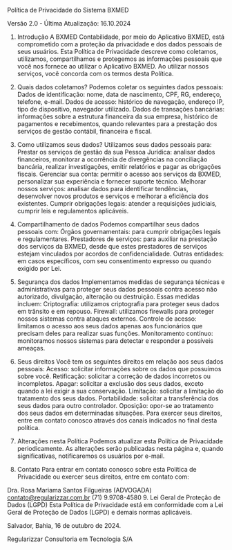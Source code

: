Política de Privacidade do Sistema BXMED 

Versão 2.0 - Última Atualização: 16.10.2024

1. Introdução
A BXMED Contabilidade, por meio do Aplicativo BXMED, está comprometido com a proteção da privacidade e dos dados pessoais de seus usuários. Esta Política de Privacidade descreve como coletamos, utilizamos, compartilhamos e protegemos as informações pessoais que você nos fornece ao utilizar o Aplicativo BXMED. Ao utilizar nossos serviços, você concorda com os termos desta Política.

2. Quais dados coletamos?
Podemos coletar os seguintes dados pessoais:
Dados de identificação: nome, data de nascimento, CPF, RG, endereço, telefone, e-mail.
Dados de acesso: histórico de navegação, endereço IP, tipo de dispositivo, navegador utilizado.
Dados de transações bancárias: informações sobre a estrutura financeira da sua empresa, histórico de pagamentos e recebimentos, quando relevantes para a prestação dos serviços de gestão contábil, financeira e fiscal.

3. Como utilizamos seus dados?
Utilizamos seus dados pessoais para:
Prestar os serviços de gestão da sua Pessoa Jurídica: analisar dados financeiros, monitorar a ocorrência de divergências na conciliação bancária, realizar investigações, emitir relatórios e pagar as obrigações fiscais.
Gerenciar sua conta: permitir o acesso aos serviços da BXMED, personalizar sua experiência e fornecer suporte técnico.
Melhorar nossos serviços: analisar dados para identificar tendências, desenvolver novos produtos e serviços e melhorar a eficiência dos existentes.
Cumprir obrigações legais: atender a requisições judiciais, cumprir leis e regulamentos aplicáveis.

4. Compartilhamento de dados
Podemos compartilhar seus dados pessoais com:
Órgãos governamentais: para cumprir obrigações legais e regulamentares.
Prestadores de serviços: para auxiliar na prestação dos serviços da BXMED, desde que estes prestadores de serviços estejam vinculados por acordos de confidencialidade.
Outras entidades: em casos específicos, com seu consentimento expresso ou quando exigido por Lei.
5. Segurança dos dados
Implementamos medidas de segurança técnicas e administrativas para proteger seus dados pessoais contra acesso não autorizado, divulgação, alteração ou destruição. Essas medidas incluem:
Criptografia: utilizamos criptografia para proteger seus dados em trânsito e em repouso.
Firewall: utilizamos firewalls para proteger nossos sistemas contra ataques externos.
Controle de acesso: limitamos o acesso aos seus dados apenas aos funcionários que precisam deles para realizar suas funções.
Monitoramento contínuo: monitoramos nossos sistemas para detectar e responder a possíveis ameaças.

6. Seus direitos
Você tem os seguintes direitos em relação aos seus dados pessoais:
Acesso: solicitar informações sobre os dados que possuímos sobre você.
Retificação: solicitar a correção de dados incorretos ou incompletos.
Apagar: solicitar a exclusão dos seus dados, exceto quando a lei exigir a sua conservação.
Limitação: solicitar a limitação do tratamento dos seus dados.
Portabilidade: solicitar a transferência dos seus dados para outro controlador.
Oposição: opor-se ao tratamento dos seus dados em determinadas situações.
Para exercer seus direitos, entre em contato conosco através dos canais indicados no final desta política.

7. Alterações nesta Política
Podemos atualizar esta Política de Privacidade periodicamente. As alterações serão publicadas nesta página e, quando significativas, notificaremos os usuários por e-mail.

8. Contato
Para entrar em contato conosco sobre esta Política de Privacidade ou exercer seus direitos, entre em contato com:

Dra. Rosa Mariama Santos Filgueiras
(ADVOGADA)
contato@regularizzar.com.br
(71) 9.9708-4580
9. Lei Geral de Proteção de Dados (LGPD)
Esta Política de Privacidade está em conformidade com a Lei Geral de Proteção de Dados (LGPD) e demais normas aplicáveis.

Salvador, Bahia, 16 de outubro de 2024.

Regularizzar Consultoria em Tecnologia S/A
